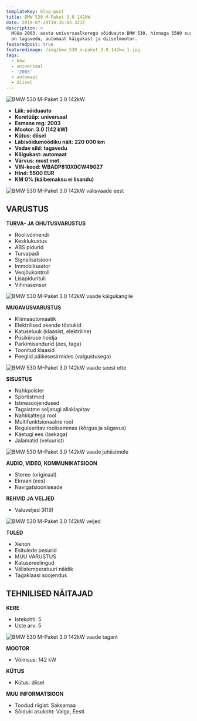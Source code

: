 ```yaml
---
templateKey: blog-post
title: BMW 530 M-Paket 3.0 142kW
date: 2019-07-29T10:36:03.323Z
description: >
  Müüa 2003. aasta universaalkerega sõiduauto BMW 530, hinnaga 5500 eurot. Autol
  on tagavedu, automaat käigukast ja diiselmootor.
featuredpost: true
featuredimage: /img/bmw_530_m-paket_3.0_142kw_1.jpg
tags:
  - bmw
  - universaal
  - '2003'
  - automaat
  - diisel
---
```

![BMW 530 M-Paket 3.0 142kW](/img/bmw_530_m-paket_3.0_142kw_1.jpg "BMW 530 M-Paket 3.0 142kW")

* **Liik:	sõiduauto**
* **Keretüüp:	universaal**
* **Esmane reg:	2003**
* **Mootor:	3.0 (142 kW)**
* **Kütus:	diisel**
* **Läbisõidumõõdiku näit:	220 000 km**
* **Vedav sild:	tagavedu**
* **Käigukast:	automaat**
* **Värvus:	must met.**
* **VIN-kood:	WBADP810X0CW49027**
* **Hind:	5500 EUR**
* **KM 0% (käibemaksu ei lisandu)**

![BMW 530 M-Paket 3.0 142kW välisvaade eest](/img/bmw_530_m-paket_3.0_142kw_2.jpg "BMW 530 M-Paket 3.0 142kW välisvaade eest")

## VARUSTUS

**TURVA- JA OHUTUSVARUSTUS**

* Roolivõimendi
* Kesklukustus
* ABS pidurid
* Turvapadi
* Signalisatsioon
* Immobilisaator
* Veojõukontroll
* Lisapidurituli
* Vihmasensor

![BMW 530 M-Paket 3.0 142kW vaade käigukangile](/img/bmw_530_m-paket_3.0_142kw_8.jpg "BMW 530 M-Paket 3.0 142kW vaade käigukangile")

**MUGAVUSVARUSTUS**

* Kliimaautomaatik
* Elektrilised akende tõstukid
* Katuseluuk (klaasist, elektriline)
* Püsikiiruse hoidja
* Parkimisandurid (ees, taga)
* Toonitud klaasid
* Peeglid päikesesirmides (valgustusega)

![BMW 530 M-Paket 3.0 142kW vaade seest ette](/img/bmw_530_m-paket_3.0_142kw_9.jpg "BMW 530 M-Paket 3.0 142kW vaade seest ette")

**SISUSTUS**

* Nahkpolster
* Sportistmed
* Istmesoojendused
* Tagaistme seljatugi allaklapitav
* Nahkkattega rool
* Multifunktsionaalne rool
* Reguleeritav roolisammas (kõrgus ja sügavus)
* Käetugi ees (laekaga)
* Jalamatid (veluurist)

![BMW 530 M-Paket 3.0 142kW vaade juhiistmele](/img/bmw_530_m-paket_3.0_142kw_6.jpg "BMW 530 M-Paket 3.0 142kW vaade juhiistmele")

**AUDIO, VIDEO, KOMMUNIKATSIOON**

* Stereo (originaal)
* Ekraan (ees)
* Navigatsiooniseade

**REHVID JA VELJED**

* Valuveljed (R19)

![BMW 530 M-Paket 3.0 142kW veljed](/img/bmw_530_m-paket_3.0_142kw_4.jpg "BMW 530 M-Paket 3.0 142kW veljed")

**TULED**

* Xenon
* Esitulede pesurid
* MUU VARUSTUS
* Katusereelingud
* Välistemperatuuri näidik
* Tagaklaasi soojendus

## TEHNILISED NÄITAJAD

**KERE**

* Istekohti:	5
* Uste arv:	5

![BMW 530 M-Paket 3.0 142kW vaade tagant](/img/bmw_530_m-paket_3.0_142kw_10.jpg "BMW 530 M-Paket 3.0 142kW vaade tagant")

**MOOTOR**

* Võimsus:	142 kW

**KÜTUS**

* Kütus:	diisel

**MUU INFORMATSIOON**

* Toodud riigist: Saksamaa
* Sõiduki asukoht: Valga, Eesti
